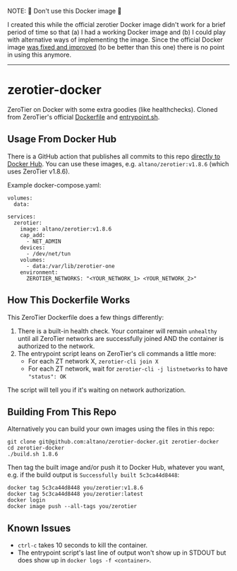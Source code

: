 NOTE: 🚨 Don't use this Docker image 🚨

I created this while the official zerotier Docker image didn't work for a brief period of time so that (a) I had a working Docker image and (b) I could play with alternative ways of implementing the image. Since the official Docker image [was fixed and improved](https://github.com/zerotier/ZeroTierOne/pull/1596) (to be better than this one) there is no point in using this anymore.

----

# zerotier-docker

ZeroTier on Docker with some extra goodies (like healthchecks). Cloned from ZeroTier's official [Dockerfile](https://github.com/zerotier/ZeroTierOne/blob/master/Dockerfile.release) and [entrypoint.sh](https://github.com/zerotier/ZeroTierOne/blob/master/entrypoint.sh.release).

## Usage From Docker Hub

There is a GitHub action that publishes all commits to this repo [directly to Docker Hub](https://hub.docker.com/r/altano/zerotier). You can use these images, e.g. `altano/zerotier:v1.8.6` (which uses ZeroTier v1.8.6).

Example docker-compose.yaml:

```
volumes:
  data:

services:
  zerotier:
    image: altano/zerotier:v1.8.6
    cap_add:
      - NET_ADMIN
    devices:
      - /dev/net/tun
    volumes:
      - data:/var/lib/zerotier-one
    environment:
      ZEROTIER_NETWORKS: "<YOUR_NETWORK_1> <YOUR_NETWORK_2>"
```

## How This Dockerfile Works

This ZeroTier Dockerfile does a few things differently:

1. There is a built-in health check. Your container will remain `unhealthy` until all ZeroTier networks are successfully joined AND the container is authorized to the network.
1. The entrypoint script leans on ZeroTier's cli commands a little more:
   - For each ZT network X, `zerotier-cli join X`
   - For each ZT network, wait for `zerotier-cli -j listnetworks` to have `"status": OK`

The script will tell you if it's waiting on network authorization.

## Building From This Repo

Alternatively you can build your own images using the files in this repo:

```
git clone git@github.com:altano/zerotier-docker.git zerotier-docker
cd zerotier-docker
./build.sh 1.8.6
```

Then tag the built image and/or push it to Docker Hub, whatever you want, e.g. if the build output is `Successfully built 5c3ca44d8448`:

```
docker tag 5c3ca44d8448 you/zerotier:v1.8.6
docker tag 5c3ca44d8448 you/zerotier:latest
docker login
docker image push --all-tags you/zerotier
```

## Known Issues

- `ctrl-c` takes 10 seconds to kill the container.
- The entrypoint script's last line of output won't show up in STDOUT but does show up in `docker logs -f <container>`.
